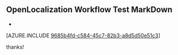 ## OpenLocalization Workflow Test MarkDown
* 

[AZURE.INCLUDE [9685b4fd-c584-45c7-82b3-a8d5d50e51c3](calleeMd1.md)]

 
thanks!